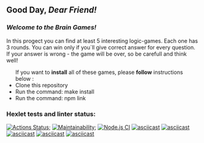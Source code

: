 <h2><b>Good Day, <i>Dear Friend!</i></b></h2>
<h3><b><i> Welcome to the Brain Games! </b></i></h3>
<p>In this progect you can find at least 5 interesting logic-games. Each one has 3 rounds. You can win only if you`ll give correct answer for every question. If your answer is wrong - the game will be over, so be carefull and think well!</p>
<ul> If you want to <b>install</b> all of these games, please <b>follow</b> instructions below :
<li> Clone this repository</li>
<li> Run the command: make install</li>
<li> Run the command: npm link</li>
</ul>

### Hexlet tests and linter status:
[![Actions Status](https://github.com/Amirammi/frontend-project-lvl1/workflows/hexlet-check/badge.svg)](https://github.com/Amirammi/frontend-project-lvl1/actions);
[![Maintainability](https://api.codeclimate.com/v1/badges/a99a88d28ad37a79dbf6/maintainability)](https://codeclimate.com/github/codeclimate/codeclimate/maintainability);
[![Node.js CI](https://github.com/Amirammi/frontend-project-lvl1/actions/workflows/Linter.yml/badge.svg)](https://github.com/Amirammi/frontend-project-lvl1/actions/workflows/Linter.yml)
[![asciicast](https://asciinema.org/a/446466.svg)](https://asciinema.org/a/446466)
[![asciicast](https://asciinema.org/a/446507.svg)](https://asciinema.org/a/446507)
[![asciicast](https://asciinema.org/a/449030.svg)](https://asciinema.org/a/449030)
[![asciicast](https://asciinema.org/a/1tfbD4OViIjf92zyHtDTa1IuF.svg)](https://asciinema.org/a/1tfbD4OViIjf92zyHtDTa1IuF)
[![asciicast](https://asciinema.org/a/449039.svg)](https://asciinema.org/a/449039)
